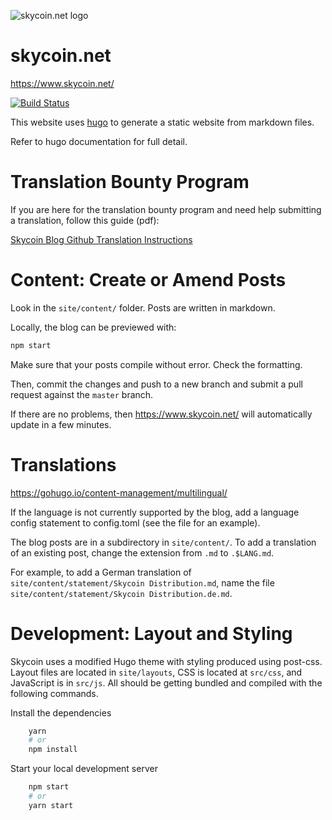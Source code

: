 ![skycoin.net logo](https://user-images.githubusercontent.com/26845312/32426914-084fdf62-c283-11e7-9d7e-9f35568138b4.png)

skycoin.net
===========

https://www.skycoin.net/

[![Build Status](https://travis-ci.org/skycoin/skycoin.net.svg?branch=master)](https://travis-ci.org/skycoin/skycoin.net)

This website uses [hugo](https://gohugo.io/) to generate a static website from markdown files.

Refer to hugo documentation for full detail.

Translation Bounty Program
==========================

If you are here for the translation bounty program and need help submitting a translation, follow this guide (pdf):

[Skycoin  Blog Github Translation Instructions](https://github.com/skycoin/blog/files/1469162/github-translation-manual.pdf)

Content: Create or Amend Posts
==============================

Look in the `site/content/` folder.  Posts are written in markdown.

Locally, the blog can be previewed with:

```sh
npm start
```

Make sure that your posts compile without error. Check the formatting.

Then, commit the changes and push to a new branch and submit a pull request against the `master` branch.

If there are no problems, then https://www.skycoin.net/ will automatically update in a few minutes.

Translations
============

https://gohugo.io/content-management/multilingual/

If the language is not currently supported by the blog,
add a language config statement to config.toml (see the file for an example).

The blog posts are in a subdirectory in `site/content/`.
To add a translation of an existing post, change the extension from `.md` to `.$LANG.md`.

For example, to add a German translation of `site/content/statement/Skycoin Distribution.md`,
name the file `site/content/statement/Skycoin Distribution.de.md`.

Development: Layout and Styling
===============================

Skycoin uses a modified Hugo theme with styling produced using post-css. Layout files are located in `site/layouts`, CSS is located at `src/css`, and JavaScript is in `src/js`. All should be getting bundled and compiled with the following commands.

Install the dependencies
```sh
	yarn
	# or
	npm install
```

Start your local development server
```sh
	npm start
	# or
	yarn start
```